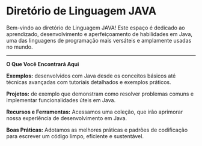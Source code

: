 # Diretório de Linguagem JAVA

Bem-vindo ao diretório de Linguagem JAVA! Este espaço é dedicado ao aprendizado, desenvolvimento e aperfeiçoamento de habilidades em Java, uma das linguagens de programação mais versáteis e amplamente usadas no mundo.

---

**O Que Você Encontrará Aqui**

**Exemplos:** desenvolvidos com Java desde os conceitos básicos até técnicas avançadas com tutoriais detalhados e exemplos práticos.

**Projetos:** de exemplo que demonstram como resolver problemas comuns e implementar funcionalidades úteis em Java.

**Recursos e Ferramentas:** Acessamos uma coleção, que irão aprimorar nossa experiência de desenvolvimento em Java.

**Boas Práticas:** Adotamos as melhores práticas e padrões de codificação para escrever um código limpo, eficiente e sustentável.